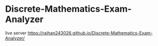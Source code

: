 # Discrete-Mathematics-Exam-Analyzer
live server https://raihan243026.github.io/Discrete-Mathematics-Exam-Analyzer/
